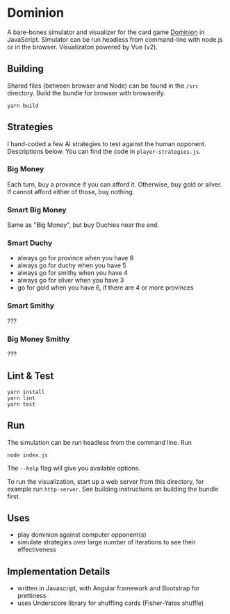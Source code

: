 # Dominion

A bare-bones simulator and visualizer for the card game [Dominion](https://boardgamegeek.com/boardgame/36218/dominion) in JavaScript. Simulator can be run headless from command-line with node.js or in the browser. Visualizaton powered by Vue (v2).

## Building

Shared files (between browser and Node) can be found in the `/src` directory. Build the bundle for browser with browserify.

```
yarn build
```

## Strategies

I hand-coded a few AI strategies to test against the human opponent. Descriptions below. You can find the code in `player-strategies.js`.

### Big Money

Each turn, buy a province if you can afford it. Otherwise, buy gold or silver. If cannot afford either of those, buy nothing.

### Smart Big Money

Same as "Big Money", but buy Duchies near the end.

### Smart Duchy

- always go for province when you have 8
- always go for duchy when you have 5
- always go for smithy when you have 4
- always go for silver when you have 3
- go for gold when you have 6, if there are 4 or more provinces

### Smart Smithy

???

### Big Money Smithy

???

## Lint & Test

```
yarn install
yarn lint
yarn test
```

## Run

The simulation can be run headless from the command line. Run

```
node index.js
```

The `--help` flag will give you available options.

To run the visualization, start up a web server from this directory, for example run `http-server`.
See building instructions on building the bundle first.

## Uses

* play dominion against computer opponent(s)
* simulate strategies over large number of iterations to see their effectiveness

## Implementation Details

* written in Javascript, with Angular framework and Bootstrap for prettiness
* uses Underscore library for shuffling cards (Fisher-Yates shuffle)
